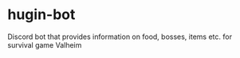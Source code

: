 # hugin-bot
Discord bot that provides information on food, bosses, items etc. for survival game Valheim

